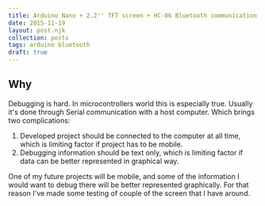 ```yaml
---
title: Arduino Nano + 2.2'' TFT screen + HC-06 Bluetooth communication
date: 2015-11-19
layout: post.njk
collection: posts
tags: arduino bluetooth
draft: true
---
```


Why
---

Debugging is hard. In microcontrollers world this is especially true. Usually it's done through Serial communication with a host computer. Which brings two complications:

1. Developed project should be connected to the computer at all time, which is limiting factor if project has to be mobile.
2. Debugging information should be text only, which is limiting factor if data can be better represented in graphical way.

One of my future projects will be mobile, and some of the information I would want to debug there will be better represented graphically. For that reason I've made some testing of couple of the screen that I have around.

